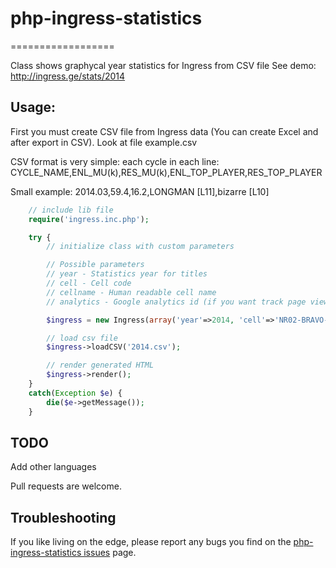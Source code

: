 # php-ingress-statistics
==================

Class shows graphycal year statistics for Ingress from CSV file
See demo: http://ingress.ge/stats/2014

## Usage:

First you must create CSV file from Ingress data (You can create Excel and after export in CSV). Look at file example.csv

CSV format is very simple: each cycle in each line:
CYCLE_NAME,ENL_MU(k),RES_MU(k),ENL_TOP_PLAYER,RES_TOP_PLAYER

Small example:
2014.03,59.4,16.2,LONGMAN [L11],bizarre [L10]


```php
	// include lib file
	require('ingress.inc.php');

	try {
		// initialize class with custom parameters

		// Possible parameters
		// year - Statistics year for titles
		// cell - Cell code
		// cellname - Human readable cell name
		// analytics - Google analytics id (if you want track page views)

		$ingress = new Ingress(array('year'=>2014, 'cell'=>'NR02-BRAVO-02', 'cellname'=>'Tbilisi - Georgia'));

		// load csv file
		$ingress->loadCSV('2014.csv');

		// render generated HTML
		$ingress->render();
	}
	catch(Exception $e) {
		die($e->getMessage());
	}
```

TODO
-----
Add other languages

Pull requests are welcome.

Troubleshooting
---------------
If you like living on the edge, please report any bugs you find on the [php-ingress-statistics issues](https://github.com/akalongman/php-ingress-statistics/issues) page.
